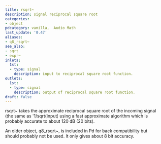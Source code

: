 ```yaml
---
title: rsqrt~
description: signal reciprocal square root
categories:
- object
pdcategory: vanilla,  Audio Math
last_update: '0.47'
aliases:
- q8_rsqrt~
see_also:
- sqrt
- expr~
inlets:
  1st:
  - type: signal
    description: input to reciprocal square root function.
outlets:
  1st:
  - type: signal
    description: output of reciprocal square root function.
draft: false
---
```

rsqrt~ takes the approximate reciprocal square root of the incoming signal (the same as '1/sqrt(input) using a fast approximate algorithm which is probably accurate to about 120 dB (20 bits).

An older object, q8_rsqrt~, is included in Pd for back compatibility but should probably not be used. It only gives about 8 bit accuracy.
